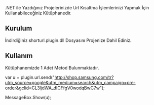 <snippet>
  <content><![CDATA[
# ${1:Project Name}

.NET ile Yazdığınız Projelerinizde Url Kısaltma İşlemlerinizi Yapmak İçin Kullanabileceğiniz Kütüphanedir.

## Kurulum

İndirdiğiniz shorturl.plugin.dll Dosyasını Projenize Dahil Ediniz.

## Kullanım
 
Kütüphanemizde 1 Adet Metod Bulunmaktadır.
 

var u = plugin.url.send("http://shop.samsung.com/tr?utm_source=google&utm_medium=search&utm_campaign=pre-order&gclid=CL3ljdWA_dICFfgV0wodqBwC7w");

MessageBox.Show(u);
